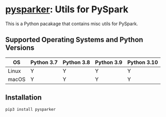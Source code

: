 # [pysparker](https://github.com/dclong/pysparker): Utils for PySpark

This is a Python pacakage that contains misc utils for PySpark.

## Supported Operating Systems and Python Versions

| OS      | Python 3.7 | Python 3.8 | Python 3.9 | Python 3.10 |
|---------|------------|------------|------------|-------------|
| Linux   | Y          | Y          | Y          | Y           |
| macOS   | Y          | Y          | Y          | Y           |

## Installation

```
pip3 install pysparker
```
